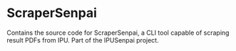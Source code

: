 # ScraperSenpai
Contains the source code for ScraperSenpai, a CLI tool capable of scraping result PDFs from IPU. Part of the IPUSenpai project.
